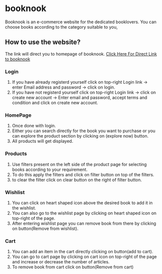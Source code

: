 # booknook
Booknook is an e-commerce website for the dedicated booklovers. 
You can choose books according to the category suitable to you,

## How to use the website?
The link will direct you to homepage of booknook.
 [Click Here For Direct Link to booknook](https://booknookin.netlify.app)
 
 
 ### Login
 1. If you have already registerd yourself click on top-right Login link -> enter Email address and password -> click on login.
 2. If you have not registerd yourself click on top-right Login link -> click on create new account -> Enter email and password,
    accept terms and condition and click on create new account.
 
 ### HomePage
 1. Once done with login.
 2. Either you can search directly for the book you want to purchase
    or you can explore the product section by clicking on (explore now) button.
 3. All products will get displayed.

### Products
1. Use filters present on the left side of the product page for selecting books according to your requirement.
2. To do this apply the filters and click on filter button on top of the filters.
3. to clear the filter click on clear button on the right of filter button.

### Wishlist 
1. You can click on heart shaped icon above the desired book to add it in the wishlist.
2. You can also go to the wishlist page by clicking on heart shaped icon on top-right of the page.
3. After entering wishlist page you can remove book from there by clicking on button(Remove from wishlist).

### Cart 

1. You can add an item in the cart directly clicking on button(add to cart).
2. You can go to cart page by clicking on cart icon on top-right of the page and increase or decrease the number of articles.
3. To remove book from cart click on button(Remove from cart)


